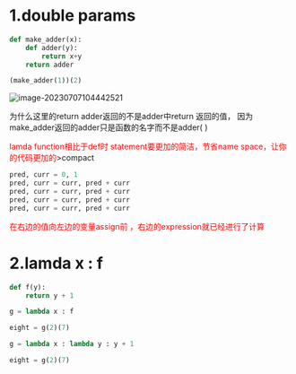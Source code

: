 # 1.double params

```python
def make_adder(x):
    def adder(y):
        return x+y
    return adder

(make_adder(1))(2)


```

![image-20230707104442521](C:\Users\25075\AppData\Roaming\Typora\typora-user-images\image-20230707104442521.png)

为什么这里的return adder返回的不是adder中return 返回的值，  因为make_adder返回的adder只是函数的名字而不是adder( )

<font color='red'>lamda function相比于def时 statement要更加的简洁，节省name space，让你的代码更加的</font>>compact

```python
pred, curr = 0, 1
pred, curr = curr, pred + curr
pred, curr = curr, pred + curr
pred, curr = curr, pred + curr
pred, curr = curr, pred + curr
```

<font color='red'>在右边的值向左边的变量assign前 ，右边的expression就已经进行了计算</font>



# 2.lamda x : f

```python
def f(y):
    return y + 1

g = lambda x : f

eight = g(2)(7)
```

```python
g = lambda x : lambda y : y + 1

eight = g(2)(7)
```


